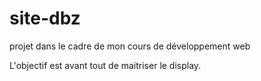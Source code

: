 # site-dbz

projet dans le cadre de mon cours de développement web

L'objectif est avant tout de maitriser le display.
